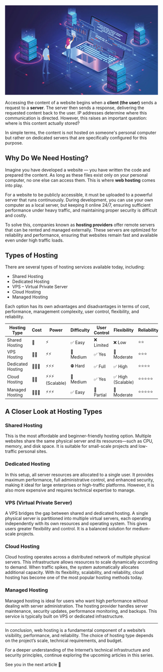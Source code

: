 ![Hosting](/img/hosting.png)

Accessing the content of a website begins when a **client (the user)** sends a request to a **server**. The server then sends a response, delivering the requested content back to the user. IP addresses determine where this communication is directed. However, this raises an important question: where is this content actually stored?

In simple terms, the content is not hosted on someone's personal computer but rather on dedicated servers that are specifically configured for this purpose.

## Why Do We Need Hosting?

Imagine you have developed a website — you have written the code and prepared the content. As long as these files exist only on your personal computer, no one else can access them. This is where **web hosting** comes into play.

For a website to be publicly accessible, it must be uploaded to a powerful server that runs continuously. During development, you can use your own computer as a local server, but keeping it online 24/7, ensuring sufficient performance under heavy traffic, and maintaining proper security is difficult and costly.

To solve this, companies known as **hosting providers** offer remote servers that can be rented and managed externally. These servers are optimized for reliability and performance, ensuring that websites remain fast and available even under high traffic loads.

## Types of Hosting

There are several types of hosting services available today, including:

- Shared Hosting
- Dedicated Hosting
- VPS – Virtual Private Server
- Cloud Hosting
- Managed Hosting

Each option has its own advantages and disadvantages in terms of cost, performance, management complexity, user control, flexibility, and reliability.

| Hosting Type      | Cost   | Power             | Difficulty | User Control | Flexibility        | Reliability |
| ----------------- | ------ | ----------------- | ---------- | ------------ | ------------------ | ----------- |
| Shared Hosting    | 💸     | ⚡                | ✅ Easy    | ❌ Limited   | ❌ Low             | ⭐⭐        |
| VPS Hosting       | 💸💸   | ⚡⚡              | 🔶 Medium  | ✅ Yes       | 🔄 Moderate        | ⭐⭐⭐      |
| Dedicated Hosting | 💸💸💸 | ⚡⚡⚡            | ⛔ Hard    | ✅ Full      | ✅ High            | ⭐⭐⭐⭐    |
| Cloud Hosting     | 💸💸   | ⚡⚡⚡ (Scalable) | 🔶 Medium  | ✅ Yes       | ✅ High (Scalable) | ⭐⭐⭐⭐⭐  |
| Managed Hosting   | 💸💸💸 | ⚡⚡⚡            | ✅ Easy    | 🔶 Partial   | 🔄 Moderate        | ⭐⭐⭐⭐⭐  |

## A Closer Look at Hosting Types

### Shared Hosting

This is the most affordable and beginner-friendly hosting option. Multiple websites share the same physical server and its resources—such as CPU, memory, and disk space. It is suitable for small-scale projects and low-traffic personal sites.

### Dedicated Hosting

In this setup, all server resources are allocated to a single user. It provides maximum performance, full administrative control, and enhanced security, making it ideal for large enterprises or high-traffic platforms. However, it is also more expensive and requires technical expertise to manage.

### VPS (Virtual Private Server)

A VPS bridges the gap between shared and dedicated hosting. A single physical server is partitioned into multiple virtual servers, each operating independently with its own resources and operating system. This gives users greater flexibility and control. It is a balanced solution for medium-scale projects.

### Cloud Hosting

Cloud hosting operates across a distributed network of multiple physical servers. This infrastructure allows resources to scale dynamically according to demand. When traffic spikes, the system automatically allocates additional capacity. With its flexibility, scalability, and reliability, cloud hosting has become one of the most popular hosting methods today.

### Managed Hosting

Managed hosting is ideal for users who want high performance without dealing with server administration. The hosting provider handles server maintenance, security updates, performance monitoring, and backups. This service is typically built on VPS or dedicated infrastructure.

---

In conclusion, web hosting is a fundamental component of a website’s visibility, performance, and reliability. The choice of hosting type depends on the project’s scale, technical requirements, and budget.

For a deeper understanding of the Internet’s technical infrastructure and security principles, continue exploring the upcoming articles in this series.

See you in the next article 👋
